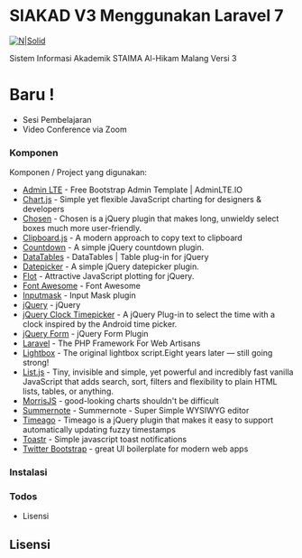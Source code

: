 # SIAKAD V3 Menggunakan Laravel 7

[![N|Solid](https://i.ibb.co/2SLFrGW/head.png)](https://nodesource.com/products/nsolid)

Sistem Informasi Akademik STAIMA Al-Hikam Malang Versi 3

# Baru !

  - Sesi Pembelajaran
  - Video Conference via Zoom

### Komponen

Komponen / Project yang digunakan:
* [Admin LTE](https://adminlte.io) - Free Bootstrap Admin Template | AdminLTE.IO
* [Chart.js](chartjs.org) - Simple yet flexible JavaScript charting for designers & developers
* [Chosen] - Chosen is a jQuery plugin that makes long, unwieldy select boxes much more user-friendly.
* [Clipboard.js](https://clipboardjs.com/) - A modern approach to copy text to clipboard
* [Countdown](https://fengyuanchen.github.io/countdown) - A simple jQuery countdown plugin.
* [DataTables] - DataTables | Table plug-in for jQuery
* [Datepicker](https://fengyuanchen.github.io/datepicker) - A simple jQuery datepicker plugin.
* [Flot](https://www.flotcharts.org/) - Attractive JavaScript plotting for jQuery.
* [Font Awesome](https://fontawesome.com) - Font Awesome
* [Inputmask](https://github.com/RobinHerbots/Inputmask) - Input Mask plugin 
* [jQuery] - jQuery
* [jQuery Clock Timepicker](https://github.com/loebi-ch/jquery-clock-timepicker) - A jQuery Plug-in to select the time with a clock inspired by the Android time picker.
* [jQuery Form](https://github.com/jquery-form/form) - jQuery Form Plugin
* [Laravel](https://laravel.com) - The PHP Framework For Web Artisans
* [Lightbox](http://lokeshdhakar.com/projects/lightbox2/) - The original lightbox script.Eight years later — still going strong!
* [List.js](listjs.com) - Tiny, invisible and simple, yet powerful and incredibly fast vanilla JavaScript that adds search, sort, filters and flexibility to plain HTML lists, tables, or anything.
* [MorrisJS](https://morrisjs.github.io/morris.js/) - good-looking charts shouldn't be difficult
* [Summernote](summernote.org) - Summernote - Super Simple WYSIWYG editor
* [Timeago](http://timeago.yarp.com/) - Timeago is a jQuery plugin that makes it easy to support automatically updating fuzzy timestamps
* [Toastr](http://www.toastrjs.com) - Simple javascript toast notifications 
* [Twitter Bootstrap] - great UI boilerplate for modern web apps

### Instalasi

### Todos

 - Lisensi

Lisensi
----





[//]: # (These are reference links used in the body of this note and get stripped out when the markdown processor does its job. There is no need to format nicely because it shouldn't be seen. Thanks SO - http://stackoverflow.com/questions/4823468/store-comments-in-markdown-syntax)


   [Twitter Bootstrap]: <http://twitter.github.com/bootstrap/>
   [jQuery]: <http://jquery.com>
   [DataTables]: <https://datatables.net>
   [Chosen]: <https://harvesthq.github.io/chosen/>

